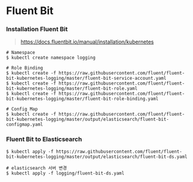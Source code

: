 # Fluent Bit

### Installation Fluent Bit

> https://docs.fluentbit.io/manual/installation/kubernetes

```
# Namespace
$ kubectl create namespace logging

# Role Binding
$ kubectl create -f https://raw.githubusercontent.com/fluent/fluent-bit-kubernetes-logging/master/fluent-bit-service-account.yaml
$ kubectl create -f https://raw.githubusercontent.com/fluent/fluent-bit-kubernetes-logging/master/fluent-bit-role.yaml
$ kubectl create -f https://raw.githubusercontent.com/fluent/fluent-bit-kubernetes-logging/master/fluent-bit-role-binding.yaml

# Config Map
$ kubectl create -f https://raw.githubusercontent.com/fluent/fluent-bit-kubernetes-logging/master/output/elasticsearch/fluent-bit-configmap.yaml
```

### Fluent Bit to Elasticsearch

```
$ kubectl apply -f https://raw.githubusercontent.com/fluent/fluent-bit-kubernetes-logging/master/output/elasticsearch/fluent-bit-ds.yaml

# elasticsearch 서버 변경
$ kubectl apply -f logging/fluent-bit-ds.yaml
```
